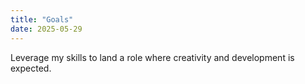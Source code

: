 ```yaml
---
title: "Goals"
date: 2025-05-29
---
```


Leverage my skills to land a role where creativity and development is expected.
